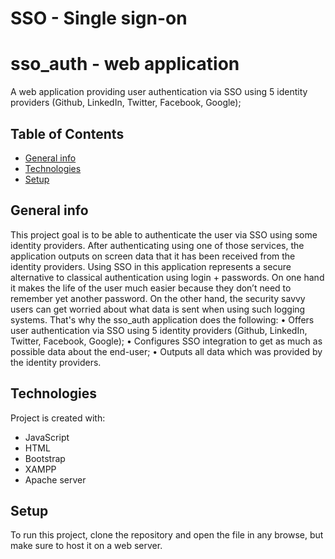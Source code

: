 # SSO - Single sign-on
# sso_auth - web application
A web application providing user authentication via SSO using 5 identity providers (Github, LinkedIn, Twitter, Facebook, Google);


## Table of Contents
* [General info](#general-info)
* [Technologies](#technologies)
* [Setup](#setup)
## General info
This project goal is to be able to authenticate the user via SSO using some identity providers. After authenticating using one of those services, the
application outputs on screen data that it has been received from the identity providers. Using SSO in this application represents a secure alternative to classical authentication using login + passwords. On one hand it makes the life of the user much easier because they don’t need to remember yet another password. On the other hand, the security savvy users can get worried about what data is sent when using such logging systems. That's why the sso_auth application does the following:
• Offers user authentication via SSO using 5 identity providers (Github, LinkedIn, Twitter, Facebook, Google);
• Configures SSO integration to get as much as possible data about the end-user;
• Outputs all data which was provided by the identity providers.
## Technologies
Project is created with:
* JavaScript
* HTML
* Bootstrap
* XAMPP
* Apache server
## Setup
To run this project, clone the repository and open the file in any browse, but make sure to host it on a web server.
